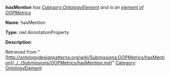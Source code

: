 ___hasMention__ has [Category:OntologyElement](../../Category/OntologyElement.md "Category:OntologyElement") and is an [element of](../../Property/ElementOf.md "Property:ElementOf") [OOPMetrics](../../Submissions/OOPMetrics.md "Submissions:OOPMetrics")_


  





__Name__: hasMention 


__Type:__ owl:AnnotationProperty 


__Description__: 





Retrieved from "[http://ontologydesignpatterns.org/wiki/Submissions:OOPMetrics/hasMention](../../Submissions/OOPMetrics/hasMention.md)"
 [Category](http://ontologydesignpatterns.org/wiki/Special:Categories "Special:Categories"): [OntologyElement](../../Category/OntologyElement.md "Category:OntologyElement")